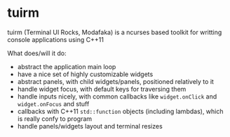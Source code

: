 # tuirm
tuirm (Terminal UI Rocks, Modafaka) is a ncurses based toolkit for writting console applications using C++11

What does/will it do:
- abstract the application main loop
- have a nice set of highly customizable widgets
- abstract panels, with child widgets/panels, positioned relatively to it
- handle widget focus, with default keys for traversing them
- handle inputs nicely, with common callbacks like `widget.onClick` and `widget.onFocus` and stuff
- callbacks with C++11 `std::function` objects (including lambdas), which is really confy to program
- handle panels/widgets layout and terminal resizes

